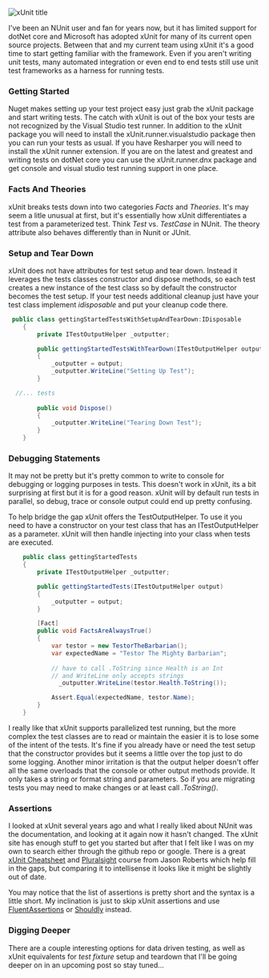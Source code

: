 ![xUnit title](http://www.brendanconnolly.net/wp-content/uploads/2016/02/xunit.jpg)

I've been an NUnit user and fan for years now, but it has limited support for dotNet core and Microsoft has adopted xUnit for many of its current open source projects. Between that and my current team using xUnit it's a good time to start getting familiar with the framework. Even if you aren't writing unit tests, many automated integration or even end to end tests still use unit test frameworks as a harness for running tests. 


### Getting Started

Nuget makes setting up your test project easy just grab the xUnit package and start writing tests. The catch with xUnit is out of the box your tests are not recognized by the Visual Studio test runner. In addition to the xUnit package you will need to install the xUnit.runner.visualstudio package then you can run your tests as usual. If you have Resharper you will need to install the xUnit runner extension. If you are on the latest and greatest and writing tests on dotNet core you can use the xUnit.runner.dnx package and get console and visual studio test running support in one place. 

### Facts And Theories

xUnit breaks tests down into two categories *Facts* and *Theories*.  It's may seem a litle unusual at first, but it's essentially how xUnit differentiates a test from a parameterized test. Think *Test* vs. *TestCase* in NUnit. The theory attribute also behaves differently than in Nunit or JUnit.  

### Setup and Tear Down

xUnit does not have attributes for test setup and tear down. Instead it leverages the tests classes constructor and dispose methods, so each test creates a new instance of the test class so by default the constructor becomes the test setup. If your test needs additional cleanup just have your test class implement *idisposable* and put your cleanup code there.

```cs
 public class gettingStartedTestsWithSetupAndTearDown:IDisposable
    {
        private ITestOutputHelper _outputter;

        public gettingStartedTestsWithTearDown(ITestOutputHelper output)
        {
            _outputter = output;
            _outputter.WriteLine("Setting Up Test");
        }

  //... tests
  
        public void Dispose()
        {
            _outputter.WriteLine("Tearing Down Test");
        }
    }
```

### Debugging Statements

It may not be pretty but it's pretty common to write to console for debugging or logging purposes in tests. This doesn't work in xUnit, its a bit surprising at first but it is for a good reason. xUnit will by default run tests in parallel, so debug, trace or console output could end up pretty confusing. 

To help bridge the gap xUnit offers the TestOutputHelper. To use it you need to have a constructor on your test class that has an ITestOutputHelper as a parameter. xUnit will then handle injecting into your class when tests are executed. 

```cs
    public class gettingStartedTests
    {
        private ITestOutputHelper _outputter;

        public gettingStartedTests(ITestOutputHelper output)
        {
            _outputter = output;
        }

        [Fact]
        public void FactsAreAlwaysTrue()
        {
            var testor = new TestorTheBarbarian();
            var expectedName = "Testor The Mighty Barbarian";
            
            // have to call .ToString since Health is an Int 
            // and WriteLine only accepts strings
              _outputter.WriteLine(testor.Health.ToString());

            Assert.Equal(expectedName, testor.Name);
        }
    }
```

I really like that xUnit supports parallelized test running, but the more complex the test classes are to read or maintain the easier it is to lose some of the intent of the tests. It's fine if you already have or need the test setup that the constructor provides but it seems a little over the top just to do some logging. Another minor irritation is that the output helper doesn't offer all the same overloads that the console or other output methods provide. It only takes a string or format string and parameters. So if you are migrating tests you may need to make changes or at least call *.ToString()*. 

### Assertions

I looked at xUnit several years ago and what I really liked about NUnit was the documentation, and looking at it again now it hasn't changed. The xUnit site has enough stuff to get you started but after that I felt like I was on my own to search either through the github repo or google. There is a great [xUnit Cheatsheet](http://dontcodetired.com/blog/post/xUnitnet-Cheat-Sheet.aspx) and [Pluralsight](http://app.pluralsight.com/courses/xunitdotnet-test-framework) course from Jason Roberts which help fill in the gaps, but comparing it to intellisense it looks like it might be slightly out of date.

You may notice that the list of assertions is pretty short and the syntax is a little short. My inclination is just to skip xUnit assertions and use [FluentAssertions](http://www.brendanconnolly.net/level-up-tests-using-a-custom-assertion-library-fluent-assertions/) or [Shouldly](http://www.brendanconnolly.net/level-up-tests-using-a-custom-assertion-library-shouldly/) instead.

 ### Digging Deeper
 There are a couple interesting options for data driven testing, as well as xUnit equivalents for *test fixture* setup and teardown that I'll be going deeper on in an upcoming post so stay tuned...